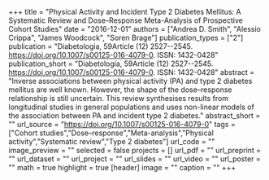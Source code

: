 +++
title = "Physical Activity and Incident Type 2 Diabetes Mellitus: A Systematic Review and Dose–Response Meta-Analysis of Prospective Cohort Studies"
date = "2016-12-01"
authors = ["Andrea D. Smith", "Alessio Crippa", "James Woodcock", "Soren Brage"]
publication_types = ["2"]
publication = "Diabetologia, 59Article (12) 2527--2545. https://doi.org/10.1007/s00125-016-4079-0. ISSN: 1432-0428"
publication_short = "Diabetologia, 59Article (12) 2527--2545. https://doi.org/10.1007/s00125-016-4079-0. ISSN: 1432-0428"
abstract = "Inverse associations between physical activity (PA) and type 2 diabetes mellitus are well known. However, the shape of the dose–response relationship is still uncertain. This review synthesises results from longitudinal studies in general populations and uses non-linear models of the association between PA and incident type 2 diabetes."
abstract_short = ""
url_source = "https://doi.org/10.1007/s00125-016-4079-0"
tags = ["Cohort studies","Dose–response","Meta-analysis","Physical activity","Systematic review","Type 2 diabetes"]
url_code = ""
image_preview = ""
selected = false
projects = []
url_pdf = ""
url_preprint = ""
url_dataset = ""
url_project = ""
url_slides = ""
url_video = ""
url_poster = ""
math = true
highlight = true
[header]
image = ""
caption = ""
+++
